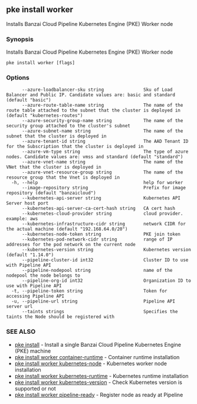 ## pke install worker

Installs Banzai Cloud Pipeline Kubernetes Engine (PKE) Worker node

### Synopsis

Installs Banzai Cloud Pipeline Kubernetes Engine (PKE) Worker node

```
pke install worker [flags]
```

### Options

```
      --azure-loadbalancer-sku string               Sku of Load Balancer and Public IP. Candidate values are: basic and standard (default "basic")
      --azure-route-table-name string               The name of the route table attached to the subnet that the cluster is deployed in (default "kubernetes-routes")
      --azure-security-group-name string            The name of the security group attached to the cluster's subnet
      --azure-subnet-name string                    The name of the subnet that the cluster is deployed in
      --azure-tenant-id string                      The AAD Tenant ID for the Subscription that the cluster is deployed in
      --azure-vm-type string                        The type of azure nodes. Candidate values are: vmss and standard (default "standard")
      --azure-vnet-name string                      The name of the VNet that the cluster is deployed in
      --azure-vnet-resource-group string            The name of the resource group that the Vnet is deployed in
  -h, --help                                        help for worker
      --image-repository string                     Prefix for image repository (default "banzaicloud")
      --kubernetes-api-server string                Kubernetes API Server host port
      --kubernetes-api-server-ca-cert-hash string   CA cert hash
      --kubernetes-cloud-provider string            cloud provider. example: aws
      --kubernetes-infrastructure-cidr string       network CIDR for the actual machine (default "192.168.64.0/20")
      --kubernetes-node-token string                PKE join token
      --kubernetes-pod-network-cidr string          range of IP addresses for the pod network on the current node
      --kubernetes-version string                   Kubernetes version (default "1.14.0")
      --pipeline-cluster-id int32                   Cluster ID to use with Pipeline API
      --pipeline-nodepool string                    name of the nodepool the node belongs to
      --pipeline-org-id int32                       Organization ID to use with Pipeline API
  -t, --pipeline-token string                       Token for accessing Pipeline API
  -u, --pipeline-url string                         Pipeline API server url
      --taints strings                              Specifies the taints the Node should be registered with
```

### SEE ALSO

* [pke install](pke_install.md)	 - Install a single Banzai Cloud Pipeline Kubernetes Engine (PKE) machine
* [pke install worker container-runtime](pke_install_worker_container-runtime.md)	 - Container runtime installation
* [pke install worker kubernetes-node](pke_install_worker_kubernetes-node.md)	 - Kubernetes worker node installation
* [pke install worker kubernetes-runtime](pke_install_worker_kubernetes-runtime.md)	 - Kubernetes runtime installation
* [pke install worker kubernetes-version](pke_install_worker_kubernetes-version.md)	 - Check Kubernetes version is supported or not
* [pke install worker pipeline-ready](pke_install_worker_pipeline-ready.md)	 - Register node as ready at Pipeline

